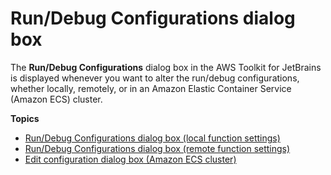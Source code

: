 # Run/Debug Configurations dialog box<a name="run-debug-configurations-dialog"></a>

The **Run/Debug Configurations** dialog box in the AWS Toolkit for JetBrains is displayed whenever you want to alter the run/debug configurations, whether locally, remotely, or in an Amazon Elastic Container Service \(Amazon ECS\) cluster\.

**Topics**
+ [Run/Debug Configurations dialog box \(local function settings\)](run-debug-configurations-dialog-local.md)
+ [Run/Debug Configurations dialog box \(remote function settings\)](run-debug-configurations-dialog-remote.md)
+ [Edit configuration dialog box \(Amazon ECS cluster\)](edit-configuration-dialog-ecs.md)